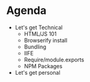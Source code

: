 # Agenda

+ Let's get Technical
  + HTML/JS 101
  + Browserify install
  + Bundling
  + IIFE
  + Require/module.exports
  + NPM Packages
+ Let's get personal